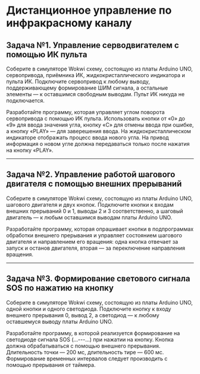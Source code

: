 # Дистанционное управление по инфракрасному каналу

## Задача №1. Управление серводвигателем с помощью ИК пульта

Соберите в симуляторе Wokwi схему, состоящую из платы Arduino UNO, сервопривода, приёмника ИК, жидкокристаллического индикатора и пульта ИК. Подключите сервопривод к любому выводу, поддерживающему формирование ШИМ сигнала, а остальные элементы — к оставшимся свободным выводам. Пульт ИК никуда не подключается.<br>

Разработайте программу, которая управляет углом поворота сервопривода с помощью ИК пульта. Использовать кнопки от «0» до «9» для ввода значения угла, кнопку «С» для отмены ввода при ошибке, а кнопку «PLAY» — для заверешения ввода. На жидкокристаллическом индикаторе отображать процесс ввода нового угла. На привод информация о новом угле должна передаваться только после нажатия на кнопку «PLAY».<br>

------------

## Задача №2. Управление работой шагового двигателя с помощью внешних прерываний

Соберите в симуляторе Wokwi схему, состоящую из платы Arduino UNO, шагового двигателя и двух кнопок. Подключите кнопки к входам внешних прерываний 0 и 1, выводы 2 и 3 соответственно, а шаговый двигатель — к любым оставшимся выводам платы Arduino UNO.<br>

Разработайте программу, которая опрашивает кнопки в подпрограммах обработки внешнего прерывания и управляет состоянием шагового двигателя и направлением его вращения: одна кнопка отвечает за запуск и останов двигателя, вторая — за переключение направления вращения.<br>

------------

## Задача №3. Формирование светового сигнала SOS по нажатию на кнопку

Соберите в симуляторе Wokwi схему, состоящую из платы Arduino UNO, одной кнопки и одного светодиода. Подключите кнопку к входу внешнего прерывания 0, вывод 2, а светодиод — к любому оставшемуся выводу платы Arduino UNO.<br>

Разработайте программу, в которой реализуется формирование на светодиоде сигнала SOS (...---...) при нажатии на кнопку. Кнопка должна обрабатываться с помощью внешнего прерывания. Длительность точки — 200 мс, длительность тире — 600 мс. Формирование временных интервалов следует производить с помощью прерывания от таймера.<br>